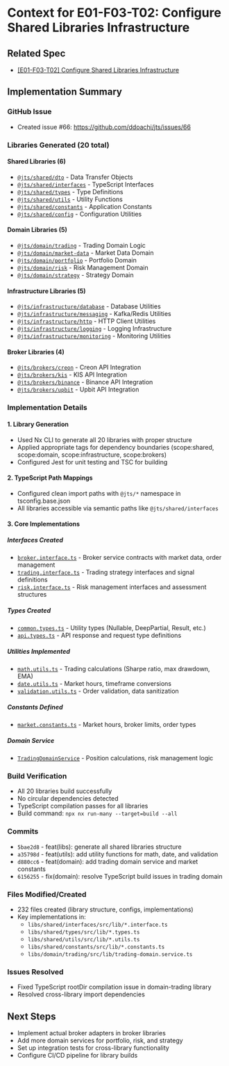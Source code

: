 # Context for E01-F03-T02: Configure Shared Libraries Infrastructure

## Related Spec

- [[E01-F03-T02] Configure Shared Libraries Infrastructure](./E01-F03-T02.spec.md)

## Implementation Summary

### GitHub Issue

- Created issue #66: https://github.com/ddoachi/jts/issues/66

### Libraries Generated (20 total)

#### Shared Libraries (6)

- [`@jts/shared/dto`](../../../../libs/shared/dto/src/index.ts) - Data Transfer Objects
- [`@jts/shared/interfaces`](../../../../libs/shared/interfaces/src/index.ts) - TypeScript Interfaces
- [`@jts/shared/types`](../../../../libs/shared/types/src/index.ts) - Type Definitions
- [`@jts/shared/utils`](../../../../libs/shared/utils/src/index.ts) - Utility Functions
- [`@jts/shared/constants`](../../../../libs/shared/constants/src/index.ts) - Application Constants
- [`@jts/shared/config`](../../../../libs/shared/config/src/index.ts) - Configuration Utilities

#### Domain Libraries (5)

- [`@jts/domain/trading`](../../../../libs/domain/trading/src/index.ts) - Trading Domain Logic
- [`@jts/domain/market-data`](../../../../libs/domain/market-data/src/index.ts) - Market Data Domain
- [`@jts/domain/portfolio`](../../../../libs/domain/portfolio/src/index.ts) - Portfolio Domain
- [`@jts/domain/risk`](../../../../libs/domain/risk/src/index.ts) - Risk Management Domain
- [`@jts/domain/strategy`](../../../../libs/domain/strategy/src/index.ts) - Strategy Domain

#### Infrastructure Libraries (5)

- [`@jts/infrastructure/database`](../../../../libs/infrastructure/database/src/index.ts) - Database Utilities
- [`@jts/infrastructure/messaging`](../../../../libs/infrastructure/messaging/src/index.ts) - Kafka/Redis Utilities
- [`@jts/infrastructure/http`](../../../../libs/infrastructure/http/src/index.ts) - HTTP Client Utilities
- [`@jts/infrastructure/logging`](../../../../libs/infrastructure/logging/src/index.ts) - Logging Infrastructure
- [`@jts/infrastructure/monitoring`](../../../../libs/infrastructure/monitoring/src/index.ts) - Monitoring Utilities

#### Broker Libraries (4)

- [`@jts/brokers/creon`](../../../../libs/brokers/creon/src/index.ts) - Creon API Integration
- [`@jts/brokers/kis`](../../../../libs/brokers/kis/src/index.ts) - KIS API Integration
- [`@jts/brokers/binance`](../../../../libs/brokers/binance/src/index.ts) - Binance API Integration
- [`@jts/brokers/upbit`](../../../../libs/brokers/upbit/src/index.ts) - Upbit API Integration

### Implementation Details

#### 1. Library Generation

- Used Nx CLI to generate all 20 libraries with proper structure
- Applied appropriate tags for dependency boundaries (scope:shared, scope:domain, scope:infrastructure, scope:brokers)
- Configured Jest for unit testing and TSC for building

#### 2. TypeScript Path Mappings

- Configured clean import paths with `@jts/*` namespace in tsconfig.base.json
- All libraries accessible via semantic paths like `@jts/shared/interfaces`

#### 3. Core Implementations

##### Interfaces Created

- [`broker.interface.ts`](../../../../libs/shared/interfaces/src/lib/broker.interface.ts) - Broker service contracts with market data, order management
- [`trading.interface.ts`](../../../../libs/shared/interfaces/src/lib/trading.interface.ts) - Trading strategy interfaces and signal definitions
- [`risk.interface.ts`](../../../../libs/shared/interfaces/src/lib/trading.interface.ts) - Risk management interfaces and assessment structures

##### Types Created

- [`common.types.ts`](../../../../libs/shared/types/src/lib/common.types.ts) - Utility types (Nullable, DeepPartial, Result, etc.)
- [`api.types.ts`](../../../../libs/shared/types/src/lib/api.types.ts) - API response and request type definitions

##### Utilities Implemented

- [`math.utils.ts`](../../../../libs/shared/utils/src/lib/math.utils.ts) - Trading calculations (Sharpe ratio, max drawdown, EMA)
- [`date.utils.ts`](../../../../libs/shared/utils/src/lib/date.utils.ts) - Market hours, timeframe conversions
- [`validation.utils.ts`](../../../../libs/shared/utils/src/lib/validation.utils.ts) - Order validation, data sanitization

##### Constants Defined

- [`market.constants.ts`](../../../../libs/shared/constants/src/lib/market.constants.ts) - Market hours, broker limits, order types

##### Domain Service

- [`TradingDomainService`](../../../../libs/domain/trading/src/lib/trading-domain.service.ts) - Position calculations, risk management logic

### Build Verification

- All 20 libraries build successfully
- No circular dependencies detected
- TypeScript compilation passes for all libraries
- Build command: `npx nx run-many --target=build --all`

### Commits

- `5bae2d8` - feat(libs): generate all shared libraries structure
- `a35798d` - feat(utils): add utility functions for math, date, and validation
- `d880cc6` - feat(domain): add trading domain service and market constants
- `6156255` - fix(domain): resolve TypeScript build issues in trading domain

### Files Modified/Created

- 232 files created (library structure, configs, implementations)
- Key implementations in:
  - `libs/shared/interfaces/src/lib/*.interface.ts`
  - `libs/shared/types/src/lib/*.types.ts`
  - `libs/shared/utils/src/lib/*.utils.ts`
  - `libs/shared/constants/src/lib/*.constants.ts`
  - `libs/domain/trading/src/lib/trading-domain.service.ts`

### Issues Resolved

- Fixed TypeScript rootDir compilation issue in domain-trading library
- Resolved cross-library import dependencies

## Next Steps

- Implement actual broker adapters in broker libraries
- Add more domain services for portfolio, risk, and strategy
- Set up integration tests for cross-library functionality
- Configure CI/CD pipeline for library builds
